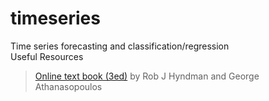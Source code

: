 # timeseries
Time series forecasting and classification/regression<br>
Useful Resources  
>[Online text book (3ed)](https://otexts.com/fpp3/) by Rob J Hyndman and George Athanasopoulos
